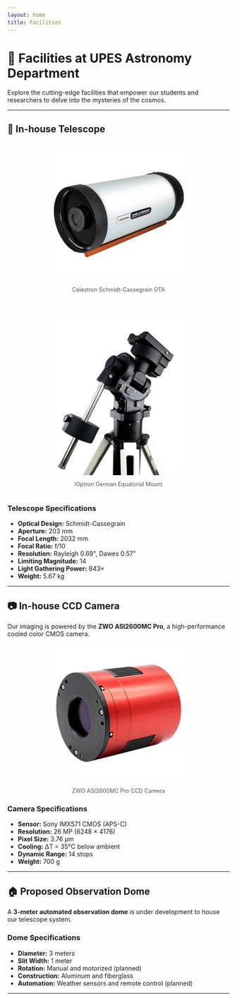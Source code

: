 ```yaml
---
layout: home
title: Facilities
---
```


# 🌌 Facilities at UPES Astronomy Department

Explore the cutting-edge facilities that empower our students and researchers to delve into the mysteries of the cosmos.

---

## 🔭 In-house Telescope

<div style="display: flex; gap: 20px; justify-content: center; align-items: center; flex-wrap: wrap;">
  <figure style="text-align: center;">
    <img src="assests/images/facilities/celestron_ota.webp" alt="Telescope OTA" style="width: 300px; height: auto; border-radius: 10px;">
    <figcaption style="margin-top: 10px; font-size: 0.9em; color: #555;">Celestron Schmidt-Cassegrain OTA</figcaption>
  </figure>
  <figure style="text-align: center;">
    <img src="assests/images/facilities/ioptron.jpg" alt="Equatorial Mount" style="width: 300px; height: auto; border-radius: 10px;">
    <figcaption style="margin-top: 10px; font-size: 0.9em; color: #555;">iOptron German Equatorial Mount</figcaption>
  </figure>
</div>

### **Telescope Specifications**
- **Optical Design:** Schmidt-Cassegrain  
- **Aperture:** 203 mm  
- **Focal Length:** 2032 mm  
- **Focal Ratio:** f/10  
- **Resolution:** Rayleigh 0.69", Dawes 0.57"  
- **Limiting Magnitude:** 14  
- **Light Gathering Power:** 843×  
- **Weight:** 5.67 kg  

---

## 📷 In-house CCD Camera

Our imaging is powered by the **ZWO ASI2600MC Pro**, a high-performance cooled color CMOS camera.

<figure style="text-align: center;">
  <img src="assests/images/facilities/ccd_camera.webp" alt="CCD Camera" style="width: 300px; height: auto; border-radius: 10px; display: block; margin: 20px auto;">
  <figcaption style="margin-top: 10px; font-size: 0.9em; color: #555;">ZWO ASI2600MC Pro CCD Camera</figcaption>
</figure>

### **Camera Specifications**
- **Sensor:** Sony IMX571 CMOS (APS-C)  
- **Resolution:** 26 MP (6248 × 4176)  
- **Pixel Size:** 3.76 μm  
- **Cooling:** ΔT = 35°C below ambient  
- **Dynamic Range:** 14 stops  
- **Weight:** 700 g  

---

## 🏠 Proposed Observation Dome

A **3-meter automated observation dome** is under development to house our telescope system.

<!-- ![Observation Dome](assests/images/dome.jpg) -->

### **Dome Specifications**
- **Diameter:** 3 meters  
- **Slit Width:** 1 meter  
- **Rotation:** Manual and motorized (planned)  
- **Construction:** Aluminum and fiberglass  
- **Automation:** Weather sensors and remote control (planned)  

---
